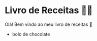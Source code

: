 #      Livro de Receitas :woman_cook:

Olá! Bem vindo ao meu livro de receitas :wave:

- bolo de chocolate

